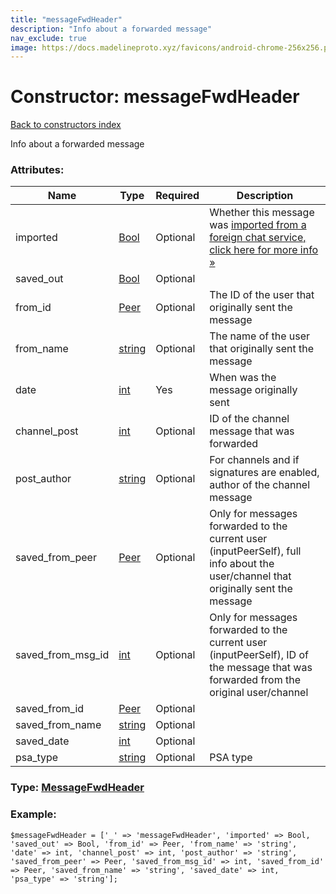 ```yaml
---
title: "messageFwdHeader"
description: "Info about a forwarded message"
nav_exclude: true
image: https://docs.madelineproto.xyz/favicons/android-chrome-256x256.png
---
```

# Constructor: messageFwdHeader  
[Back to constructors index](/API_docs/constructors/index.html)



Info about a forwarded message

### Attributes:

| Name     |    Type       | Required | Description |
|----------|---------------|----------|-------------|
|imported|[Bool](/API_docs/types/Bool.html) | Optional|Whether this message was [imported from a foreign chat service, click here for more info »](https://core.telegram.org/api/import)|
|saved\_out|[Bool](/API_docs/types/Bool.html) | Optional|
|from\_id|[Peer](/API_docs/types/Peer.html) | Optional|The ID of the user that originally sent the message|
|from\_name|[string](/API_docs/types/string.html) | Optional|The name of the user that originally sent the message|
|date|[int](/API_docs/types/int.html) | Yes|When was the message originally sent|
|channel\_post|[int](/API_docs/types/int.html) | Optional|ID of the channel message that was forwarded|
|post\_author|[string](/API_docs/types/string.html) | Optional|For channels and if signatures are enabled, author of the channel message|
|saved\_from\_peer|[Peer](/API_docs/types/Peer.html) | Optional|Only for messages forwarded to the current user (inputPeerSelf), full info about the user/channel that originally sent the message|
|saved\_from\_msg\_id|[int](/API_docs/types/int.html) | Optional|Only for messages forwarded to the current user (inputPeerSelf), ID of the message that was forwarded from the original user/channel|
|saved\_from\_id|[Peer](/API_docs/types/Peer.html) | Optional|
|saved\_from\_name|[string](/API_docs/types/string.html) | Optional|
|saved\_date|[int](/API_docs/types/int.html) | Optional|
|psa\_type|[string](/API_docs/types/string.html) | Optional|PSA type|



### Type: [MessageFwdHeader](/API_docs/types/MessageFwdHeader.html)


### Example:

```
$messageFwdHeader = ['_' => 'messageFwdHeader', 'imported' => Bool, 'saved_out' => Bool, 'from_id' => Peer, 'from_name' => 'string', 'date' => int, 'channel_post' => int, 'post_author' => 'string', 'saved_from_peer' => Peer, 'saved_from_msg_id' => int, 'saved_from_id' => Peer, 'saved_from_name' => 'string', 'saved_date' => int, 'psa_type' => 'string'];
```  
